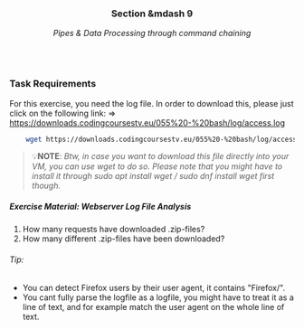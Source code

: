<div align="center">
    <h3>Section &mdash 9</h3>
    <p>
        <em>Pipes & Data Processing through command chaining</em>
    </p>
</div>

<br>
<br>

### Task Requirements
For this exercise, you need the log file. In order to download this, please just click on the following link:
=> https://downloads.codingcoursestv.eu/055%20-%20bash/log/access.log

```sh
    wget https://downloads.codingcoursestv.eu/055%20-%20bash/log/access.log -O access.log
```

> 💡**NOTE**: 
> _Btw, in case you want to download this file directly into your VM, you can use wget to do so._
> _Please note that you might have to install it through sudo apt install wget / sudo dnf install wget first though._

##### Exercise Material: Webserver Log File Analysis

1. How many requests have downloaded .zip-files?
2. How many different .zip-files have been downloaded?

###### Tip:
- You can detect Firefox users by their user agent, it contains "Firefox/".
- You cant fully parse the logfile as a logfile, you might have to treat it as a line of text, and for example match the user agent on the whole line of text.
